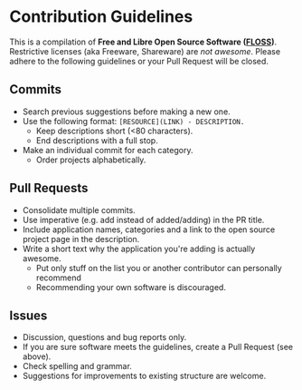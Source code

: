 # Contribution Guidelines

This is a compilation of **Free and Libre Open Source Software ([FLOSS](https://en.wikipedia.org/wiki/Free_and_open-source_software))**. Restrictive licenses (aka Freeware, Shareware) are *not awesome*. Please adhere to the following guidelines or your Pull Request will be closed.

## Commits

* Search previous suggestions before making a new one.
* Use the following format: `[RESOURCE](LINK) - DESCRIPTION.`
  * Keep descriptions short (<80 characters).
  * End descriptions with a full stop.
* Make an individual commit for each category.
  * Order projects alphabetically.

## Pull Requests

* Consolidate multiple commits.
* Use imperative (e.g. add instead of added/adding) in the PR title.
* Include application names, categories and a link to the open source project page in the description.
* Write a short text why the application you're adding is actually awesome.
  * Put only stuff on the list you or another contributor can personally recommend
  * Recommending your own software is discouraged.

## Issues

* Discussion, questions and bug reports only.
* If you are sure software meets the guidelines, create a Pull Request (see above).
* Check spelling and grammar.
* Suggestions for improvements to existing structure are welcome.
